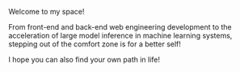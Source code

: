 Welcome to my space!

From front-end and back-end web engineering development to the acceleration of large model inference in machine learning systems, stepping out of the comfort zone is for a better self!

I hope you can also find your own path in life!
